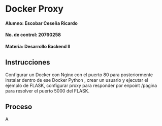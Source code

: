 # Docker Proxy

#### Alumno: Escobar Ceseña Ricardo
#### No. de control: 20760258
#### Materia: Desarrollo Backend II

## Instrucciones

Configurar un Docker con Nginx con el puerto 80 para posteriormente instalar dentro de ese Docker Python , crear un usuario y ejecutar el ejemplo de FLASK, configurar proxy para responder por enpoint /pagina para resolver el puerto 5000 del FLASK.

## Proceso

A
